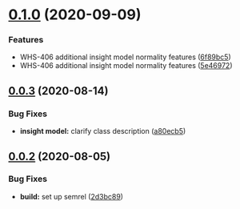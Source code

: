 # [0.1.0](https://github.com/IBM/whcs-go-sdk/compare/v0.0.3...v0.1.0) (2020-09-09)


### Features

* WHS-406 additional insight model normality features ([6f89bc5](https://github.com/IBM/whcs-go-sdk/commit/6f89bc5c693ca7b8d72f8e85ad5b758a1de42ae6))
* WHS-406 additional insight model normality features ([5e46972](https://github.com/IBM/whcs-go-sdk/commit/5e4697256799722b667d3a6ec246114e55035dc6))

## [0.0.3](https://github.com/IBM/whcs-go-sdk/compare/v0.0.2...v0.0.3) (2020-08-14)


### Bug Fixes

* **insight model:** clarify class description ([a80ecb5](https://github.com/IBM/whcs-go-sdk/commit/a80ecb5db20fed9e2655f8ecc2e444639f0c2f4f))

## [0.0.2](https://github.com/IBM/whcs-go-sdk/compare/v0.0.1...v0.0.2) (2020-08-05)


### Bug Fixes

* **build:** set up semrel ([2d3bc89](https://github.com/IBM/whcs-go-sdk/commit/2d3bc89e5b170a94e28c7709ceebe08867e0c390))
